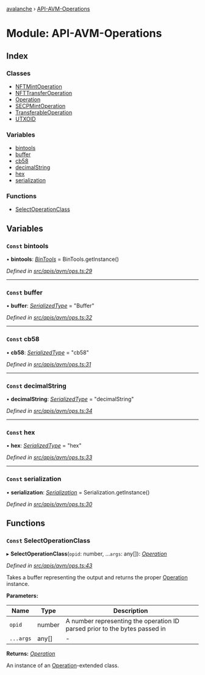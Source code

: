 [avalanche](../README.md) › [API-AVM-Operations](api_avm_operations.md)

# Module: API-AVM-Operations

## Index

### Classes

* [NFTMintOperation](../classes/api_avm_operations.nftmintoperation.md)
* [NFTTransferOperation](../classes/api_avm_operations.nfttransferoperation.md)
* [Operation](../classes/api_avm_operations.operation.md)
* [SECPMintOperation](../classes/api_avm_operations.secpmintoperation.md)
* [TransferableOperation](../classes/api_avm_operations.transferableoperation.md)
* [UTXOID](../classes/api_avm_operations.utxoid.md)

### Variables

* [bintools](api_avm_operations.md#const-bintools)
* [buffer](api_avm_operations.md#const-buffer)
* [cb58](api_avm_operations.md#const-cb58)
* [decimalString](api_avm_operations.md#const-decimalstring)
* [hex](api_avm_operations.md#const-hex)
* [serialization](api_avm_operations.md#const-serialization)

### Functions

* [SelectOperationClass](api_avm_operations.md#const-selectoperationclass)

## Variables

### `Const` bintools

• **bintools**: *[BinTools](../classes/utils_bintools.bintools.md)* = BinTools.getInstance()

*Defined in [src/apis/avm/ops.ts:29](https://github.com/ava-labs/avalanchejs/blob/82de5d8/src/apis/avm/ops.ts#L29)*

___

### `Const` buffer

• **buffer**: *[SerializedType](src_utils.md#serializedtype)* = "Buffer"

*Defined in [src/apis/avm/ops.ts:32](https://github.com/ava-labs/avalanchejs/blob/82de5d8/src/apis/avm/ops.ts#L32)*

___

### `Const` cb58

• **cb58**: *[SerializedType](src_utils.md#serializedtype)* = "cb58"

*Defined in [src/apis/avm/ops.ts:31](https://github.com/ava-labs/avalanchejs/blob/82de5d8/src/apis/avm/ops.ts#L31)*

___

### `Const` decimalString

• **decimalString**: *[SerializedType](src_utils.md#serializedtype)* = "decimalString"

*Defined in [src/apis/avm/ops.ts:34](https://github.com/ava-labs/avalanchejs/blob/82de5d8/src/apis/avm/ops.ts#L34)*

___

### `Const` hex

• **hex**: *[SerializedType](src_utils.md#serializedtype)* = "hex"

*Defined in [src/apis/avm/ops.ts:33](https://github.com/ava-labs/avalanchejs/blob/82de5d8/src/apis/avm/ops.ts#L33)*

___

### `Const` serialization

• **serialization**: *[Serialization](../classes/utils_serialization.serialization.md)* = Serialization.getInstance()

*Defined in [src/apis/avm/ops.ts:30](https://github.com/ava-labs/avalanchejs/blob/82de5d8/src/apis/avm/ops.ts#L30)*

## Functions

### `Const` SelectOperationClass

▸ **SelectOperationClass**(`opid`: number, ...`args`: any[]): *[Operation](../classes/api_avm_operations.operation.md)*

*Defined in [src/apis/avm/ops.ts:43](https://github.com/ava-labs/avalanchejs/blob/82de5d8/src/apis/avm/ops.ts#L43)*

Takes a buffer representing the output and returns the proper [Operation](../classes/api_avm_operations.operation.md) instance.

**Parameters:**

Name | Type | Description |
------ | ------ | ------ |
`opid` | number | A number representing the operation ID parsed prior to the bytes passed in  |
`...args` | any[] | - |

**Returns:** *[Operation](../classes/api_avm_operations.operation.md)*

An instance of an [Operation](../classes/api_avm_operations.operation.md)-extended class.
